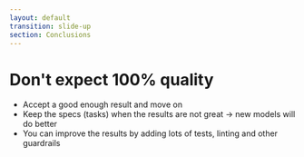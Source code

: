 ```yaml
---
layout: default
transition: slide-up
section: Conclusions
---
```


# Don't expect 100% quality

<v-clicks>

* Accept a good enough result and move on
* Keep the specs (tasks) when the results are not great → new models will do better
* You can improve the results by adding lots of tests, linting and other guardrails

</v-clicks>

